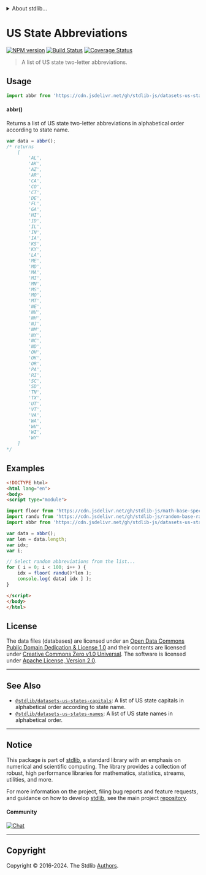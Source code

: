 <!--

@license Apache-2.0

Copyright (c) 2018 The Stdlib Authors.

Licensed under the Apache License, Version 2.0 (the "License");
you may not use this file except in compliance with the License.
You may obtain a copy of the License at

   http://www.apache.org/licenses/LICENSE-2.0

Unless required by applicable law or agreed to in writing, software
distributed under the License is distributed on an "AS IS" BASIS,
WITHOUT WARRANTIES OR CONDITIONS OF ANY KIND, either express or implied.
See the License for the specific language governing permissions and
limitations under the License.

-->


<details>
  <summary>
    About stdlib...
  </summary>
  <p>We believe in a future in which the web is a preferred environment for numerical computation. To help realize this future, we've built stdlib. stdlib is a standard library, with an emphasis on numerical and scientific computation, written in JavaScript (and C) for execution in browsers and in Node.js.</p>
  <p>The library is fully decomposable, being architected in such a way that you can swap out and mix and match APIs and functionality to cater to your exact preferences and use cases.</p>
  <p>When you use stdlib, you can be absolutely certain that you are using the most thorough, rigorous, well-written, studied, documented, tested, measured, and high-quality code out there.</p>
  <p>To join us in bringing numerical computing to the web, get started by checking us out on <a href="https://github.com/stdlib-js/stdlib">GitHub</a>, and please consider <a href="https://opencollective.com/stdlib">financially supporting stdlib</a>. We greatly appreciate your continued support!</p>
</details>

# US State Abbreviations

[![NPM version][npm-image]][npm-url] [![Build Status][test-image]][test-url] [![Coverage Status][coverage-image]][coverage-url] <!-- [![dependencies][dependencies-image]][dependencies-url] -->

> A list of US state two-letter abbreviations.



<section class="usage">

## Usage

```javascript
import abbr from 'https://cdn.jsdelivr.net/gh/stdlib-js/datasets-us-states-abbr@esm/index.mjs';
```

#### abbr()

Returns a list of US state two-letter abbreviations in alphabetical order according to state name.

```javascript
var data = abbr();
/* returns
    [
        'AL',
        'AK',
        'AZ',
        'AR',
        'CA',
        'CO',
        'CT',
        'DE',
        'FL',
        'GA',
        'HI',
        'ID',
        'IL',
        'IN',
        'IA',
        'KS',
        'KY',
        'LA',
        'ME',
        'MD',
        'MA',
        'MI',
        'MN',
        'MS',
        'MO',
        'MT',
        'NE',
        'NV',
        'NH',
        'NJ',
        'NM',
        'NY',
        'NC',
        'ND',
        'OH',
        'OK',
        'OR',
        'PA',
        'RI',
        'SC',
        'SD',
        'TN',
        'TX',
        'UT',
        'VT',
        'VA',
        'WA',
        'WV',
        'WI',
        'WY'
    ]
*/
```

</section>

<!-- /.usage -->

<section class="examples">

<!-- TODO: more creative example. -->

## Examples

<!-- eslint no-undef: "error" -->

```html
<!DOCTYPE html>
<html lang="en">
<body>
<script type="module">

import floor from 'https://cdn.jsdelivr.net/gh/stdlib-js/math-base-special-floor@esm/index.mjs';
import randu from 'https://cdn.jsdelivr.net/gh/stdlib-js/random-base-randu@esm/index.mjs';
import abbr from 'https://cdn.jsdelivr.net/gh/stdlib-js/datasets-us-states-abbr@esm/index.mjs';

var data = abbr();
var len = data.length;
var idx;
var i;

// Select random abbreviations from the list...
for ( i = 0; i < 100; i++ ) {
    idx = floor( randu()*len );
    console.log( data[ idx ] );
}

</script>
</body>
</html>
```

</section>

<!-- /.examples -->



<!-- <license> -->

## License

The data files (databases) are licensed under an [Open Data Commons Public Domain Dedication & License 1.0][pddl-1.0] and their contents are licensed under [Creative Commons Zero v1.0 Universal][cc0]. The software is licensed under [Apache License, Version 2.0][apache-license].

<!-- </license> -->

<!-- Section for related `stdlib` packages. Do not manually edit this section, as it is automatically populated. -->

<section class="related">

* * *

## See Also

-   <span class="package-name">[`@stdlib/datasets-us-states-capitals`][@stdlib/datasets/us-states-capitals]</span><span class="delimiter">: </span><span class="description">A list of US state capitals in alphabetical order according to state name.</span>
-   <span class="package-name">[`@stdlib/datasets-us-states-names`][@stdlib/datasets/us-states-names]</span><span class="delimiter">: </span><span class="description">A list of US state names in alphabetical order.</span>

</section>

<!-- /.related -->

<!-- Section for all links. Make sure to keep an empty line after the `section` element and another before the `/section` close. -->


<section class="main-repo" >

* * *

## Notice

This package is part of [stdlib][stdlib], a standard library with an emphasis on numerical and scientific computing. The library provides a collection of robust, high performance libraries for mathematics, statistics, streams, utilities, and more.

For more information on the project, filing bug reports and feature requests, and guidance on how to develop [stdlib][stdlib], see the main project [repository][stdlib].

#### Community

[![Chat][chat-image]][chat-url]

---

## Copyright

Copyright &copy; 2016-2024. The Stdlib [Authors][stdlib-authors].

</section>

<!-- /.stdlib -->

<!-- Section for all links. Make sure to keep an empty line after the `section` element and another before the `/section` close. -->

<section class="links">

[npm-image]: http://img.shields.io/npm/v/@stdlib/datasets-us-states-abbr.svg
[npm-url]: https://npmjs.org/package/@stdlib/datasets-us-states-abbr

[test-image]: https://github.com/stdlib-js/datasets-us-states-abbr/actions/workflows/test.yml/badge.svg?branch=main
[test-url]: https://github.com/stdlib-js/datasets-us-states-abbr/actions/workflows/test.yml?query=branch:main

[coverage-image]: https://img.shields.io/codecov/c/github/stdlib-js/datasets-us-states-abbr/main.svg
[coverage-url]: https://codecov.io/github/stdlib-js/datasets-us-states-abbr?branch=main

<!--

[dependencies-image]: https://img.shields.io/david/stdlib-js/datasets-us-states-abbr.svg
[dependencies-url]: https://david-dm.org/stdlib-js/datasets-us-states-abbr/main

-->

[chat-image]: https://img.shields.io/gitter/room/stdlib-js/stdlib.svg
[chat-url]: https://app.gitter.im/#/room/#stdlib-js_stdlib:gitter.im

[stdlib]: https://github.com/stdlib-js/stdlib

[stdlib-authors]: https://github.com/stdlib-js/stdlib/graphs/contributors

[cli-section]: https://github.com/stdlib-js/datasets-us-states-abbr#cli
[cli-url]: https://github.com/stdlib-js/datasets-us-states-abbr/tree/cli
[@stdlib/datasets-us-states-abbr]: https://github.com/stdlib-js/datasets-us-states-abbr/tree/main

[umd]: https://github.com/umdjs/umd
[es-module]: https://developer.mozilla.org/en-US/docs/Web/JavaScript/Guide/Modules

[deno-url]: https://github.com/stdlib-js/datasets-us-states-abbr/tree/deno
[deno-readme]: https://github.com/stdlib-js/datasets-us-states-abbr/blob/deno/README.md
[umd-url]: https://github.com/stdlib-js/datasets-us-states-abbr/tree/umd
[umd-readme]: https://github.com/stdlib-js/datasets-us-states-abbr/blob/umd/README.md
[esm-url]: https://github.com/stdlib-js/datasets-us-states-abbr/tree/esm
[esm-readme]: https://github.com/stdlib-js/datasets-us-states-abbr/blob/esm/README.md
[branches-url]: https://github.com/stdlib-js/datasets-us-states-abbr/blob/main/branches.md

[pddl-1.0]: http://opendatacommons.org/licenses/pddl/1.0/

[cc0]: https://creativecommons.org/publicdomain/zero/1.0

[apache-license]: https://www.apache.org/licenses/LICENSE-2.0

<!-- <related-links> -->

[@stdlib/datasets/us-states-capitals]: https://github.com/stdlib-js/datasets-us-states-capitals/tree/esm

[@stdlib/datasets/us-states-names]: https://github.com/stdlib-js/datasets-us-states-names/tree/esm

<!-- </related-links> -->

</section>

<!-- /.links -->
